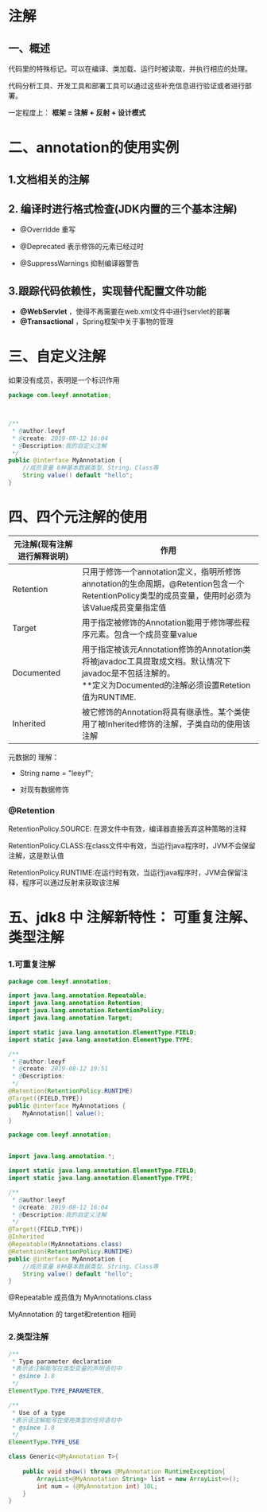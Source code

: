 # 注解

## 一、概述

代码里的特殊标记。可以在编译、类加载、运行时被读取，并执行相应的处理。

代码分析工具、开发工具和部署工具可以通过这些补充信息进行验证或者进行部署。



一定程度上： **框架 = 注解 + 反射 + 设计模式**

# 二、annotation的使用实例

## 1.文档相关的注解

## 2. 编译时进行格式检查(JDK内置的三个基本注解)

- @Overridde 重写

- @Deprecated 表示修饰的元素已经过时

- @SuppressWarnings 抑制编译器警告

## 3.跟踪代码依赖性，实现替代配置文件功能

- **@WebServlet** ，使得不再需要在web.xml文件中进行servlet的部署
- **@Transactional** ，Spring框架中关于事物的管理

# 三、自定义注解

如果没有成员，表明是一个标识作用

```java
package com.leeyf.annotation;



/**
 * @author:leeyf
 * @create: 2019-08-12 16:04
 * @Description:我的自定义注解
 */
public @interface MyAnnotation {
    //成员变量 8种基本数据类型、String、Class等
    String value() default "hello";
}
```

# 四、四个元注解的使用

| 元注解(现有注解进行解释说明) | 作用                                                         |
| ---------------------------- | ------------------------------------------------------------ |
| Retention                    | 只用于修饰一个annotation定义，指明所修饰annotation的生命周期，@Retention包含一个 RetentionPolicy类型的成员变量，使用时必须为该Value成员变量指定值 |
| Target                       | 用于指定被修饰的Annotation能用于修饰哪些程序元素。包含一个成员变量value |
| Documented                   | 用于指定被该元Annotation修饰的Annotation类将被javadoc工具提取成文档。默认情况下javadoc是不包括注解的。<br />**定义为Documented的注解必须设置Retetion值为RUNTIME. |
| Inherited                    | 被它修饰的Annotation将具有继承性。某个类使用了被Inherited修饰的注解，子类自动的使用该注解 |

元数据的 理解：

- String name = "leeyf";

- 对现有数据修饰

### **@Retention**

RetentionPolicy.SOURCE: 在源文件中有效，编译器直接丢弃这种策略的注释

RetentionPolicy.CLASS:在class文件中有效，当运行java程序时，JVM不会保留注解，这是默认值

RetentionPolicy.RUNTIME:在运行时有效，当运行java程序时，JVM会保留注释，程序可以通过反射来获取该注解

# 五、jdk8 中 注解新特性： 可重复注解、类型注解

### 1.可重复注解

```java
package com.leeyf.annotation;

import java.lang.annotation.Repeatable;
import java.lang.annotation.Retention;
import java.lang.annotation.RetentionPolicy;
import java.lang.annotation.Target;

import static java.lang.annotation.ElementType.FIELD;
import static java.lang.annotation.ElementType.TYPE;

/**
 * @author:leeyf
 * @create: 2019-08-12 19:51
 * @Description:
 */
@Retention(RetentionPolicy.RUNTIME)
@Target({FIELD,TYPE})
public @interface MyAnnotations {
    MyAnnotation[] value();
}
```

```java
package com.leeyf.annotation;


import java.lang.annotation.*;

import static java.lang.annotation.ElementType.FIELD;
import static java.lang.annotation.ElementType.TYPE;

/**
 * @author:leeyf
 * @create: 2019-08-12 16:04
 * @Description:我的自定义注解
 */
@Target({FIELD,TYPE})
@Inherited
@Repeatable(MyAnnotations.class)
@Retention(RetentionPolicy.RUNTIME)
public @interface MyAnnotation {
    //成员变量 8种基本数据类型、String、Class等
    String value() default "hello";
}
```

@Repeatable 成员值为 MyAnnotations.class 

MyAnnotation 的 target和retention 相同

### 2.类型注解

```java
/**
 * Type parameter declaration
 *表示该注解能写在类型变量的声明语句中
 * @since 1.8
 */
ElementType.TYPE_PARAMETER,

/**
 * Use of a type
 *表示该注解能写在使用类型的任何语句中
 * @since 1.8
 */
ElementType.TYPE_USE
```

```java
class Generic<@MyAnnotation T>{
    
    public void show() throws @MyAnnotation RuntimeException{
        ArrayList<@MyAnnotation String> list = new ArrayList<>();
        int num = (@MyAnnotation int) 10L;
    }
}
```
